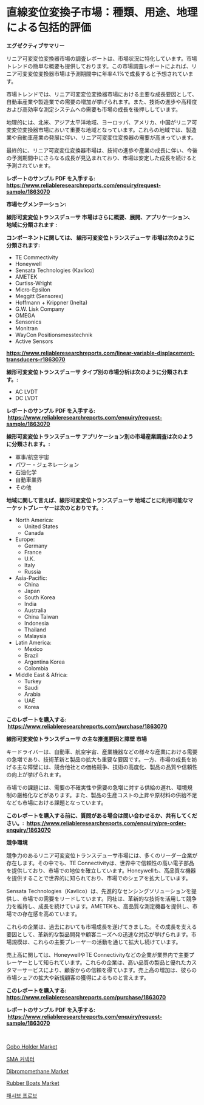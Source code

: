 <p><h1>直線変位変換子市場：種類、用途、地理による包括的評価</h1></p><p><strong>エグゼクティブサマリー</strong></p>
<p><p>リニア可変変位変換器市場の調査レポートは、市場状況に特化しています。市場トレンドの簡単な概要も提供しております。この市場調査レポートによれば、リニア可変変位変換器市場は予測期間中に年率4.1%で成長すると予想されています。</p><p>市場トレンドでは、リニア可変変位変換器市場における主要な成長要因として、自動車産業や製造業での需要の増加が挙げられます。また、技術の進歩や高精度および高効率な測定システムへの需要も市場の成長を後押ししています。</p><p>地理的には、北米、アジア太平洋地域、ヨーロッパ、アメリカ、中国がリニア可変変位変換器市場において重要な地域となっています。これらの地域では、製造業や自動車産業の発展に伴い、リニア可変変位変換器の需要が高まっています。</p><p>最終的に、リニア可変変位変換器市場は、技術の進歩や産業の成長に伴い、今後の予測期間中にさらなる成長が見込まれており、市場は安定した成長を続けると予測されています。</p></p>
<p><strong>レポートのサンプル PDF を入手する: <a href="https://www.reliableresearchreports.com/enquiry/request-sample/1863070">https://www.reliableresearchreports.com/enquiry/request-sample/1863070</a></strong></p>
<p><strong>市場セグメンテーション:</strong></p>
<p><strong> 線形可変変位トランスデューサ 市場はさらに概要、展開、アプリケーション、地域に分類されます :</strong></p>
<p><strong>コンポーネントに関しては、 線形可変変位トランスデューサ 市場は次のように分類されます: &nbsp;</strong></p>
<p><ul><li>TE Commectivity</li><li>Honeywell</li><li>Sensata Technologies (Kavlico)</li><li>AMETEK</li><li>Curtiss-Wright</li><li>Micro-Epsilon</li><li>Meggitt (Sensorex)</li><li>Hoffmann + Krippner (Inelta)</li><li>G.W. Lisk Company</li><li>OMEGA</li><li>Sensonics</li><li>Monitran</li><li>WayCon Positionsmesstechnik</li><li>Active Sensors</li></ul></p>
<p><strong><a href="https://www.reliableresearchreports.com/linear-variable-displacement-transducers-r1863070">https://www.reliableresearchreports.com/linear-variable-displacement-transducers-r1863070</a></strong></p>
<p><strong> 線形可変変位トランスデューサ タイプ別の市場分析は次のように分類されます。:</strong></p>
<p><ul><li>AC LVDT</li><li>DC LVDT</li></ul></p>
<p><strong>レポートのサンプル PDF を入手する: &nbsp;<a href="https://www.reliableresearchreports.com/enquiry/request-sample/1863070">https://www.reliableresearchreports.com/enquiry/request-sample/1863070</a></strong></p>
<p><strong> 線形可変変位トランスデューサ アプリケーション別の市場産業調査は次のように分類されます。:</strong></p>
<p><ul><li>軍事/航空宇宙</li><li>パワー・ジェネレーション</li><li>石油化学</li><li>自動車業界</li><li>その他</li></ul></p>
<p><strong>地域に関して言えば、線形可変変位トランスデューサ 地域ごとに利用可能なマーケットプレーヤーは次のとおりです。:</strong></p>
<p><ul>
    <li>
        North America:
        <ul>
            <li>United States</li>
            <li>Canada</li>
        </ul>
    </li>
    <li>
        Europe:
        <ul>
            <li>Germany</li>
            <li>France</li>
            <li>U.K.</li>
            <li>Italy</li>
            <li>Russia</li>
        </ul>
    </li>
    <li>
        Asia-Pacific:
        <ul>
            <li>China</li>
            <li>Japan</li>
            <li>South Korea</li>
            <li>India</li>
            <li>Australia</li>
            <li>China Taiwan</li>
            <li>Indonesia</li>
            <li>Thailand</li>
            <li>Malaysia</li>
        </ul>
    </li>
    <li>
        Latin America:
        <ul>
            <li>Mexico</li>
            <li>Brazil</li>
            <li>Argentina Korea</li>
            <li>Colombia</li>
        </ul>
    </li>
    <li>
        Middle East & Africa:
        <ul>
            <li>Turkey</li>
            <li>Saudi</li>
            <li>Arabia</li>
            <li>UAE</li>
            <li>Korea</li>
        </ul>
    </li>
    </ul></p>
<p><strong>このレポートを購入する: &nbsp;<a href="https://www.reliableresearchreports.com/purchase/1863070">https://www.reliableresearchreports.com/purchase/1863070</a></strong></p>
<p><strong>線形可変変位トランスデューサ の主な推進要因と障壁 市場</strong></p>
<p><p>キードライバーは、自動車、航空宇宙、産業機器などの様々な産業における需要の急増であり、技術革新と製品の拡大も重要な要因です。一方、市場の成長を妨げる主な障壁には、競合他社との価格競争、技術の高度化、製品の品質や信頼性の向上が挙げられます。</p><p>市場での課題には、需要の不確実性や需要の急増に対する供給の遅れ、環境規制の厳格化などがあります。また、製品の生産コストの上昇や原材料の供給不足なども市場における課題となっています。</p></p>
<p><strong>このレポートを購入する前に、質問がある場合は問い合わせるか、共有してください。:&nbsp; <a href="https://www.reliableresearchreports.com/enquiry/pre-order-enquiry/1863070">https://www.reliableresearchreports.com/enquiry/pre-order-enquiry/1863070</a></strong></p>
<p><strong>競争環境</strong></p>
<p><p>競争力のあるリニア可変変位トランスデューサ市場には、多くのリーダー企業が存在します。その中でも、TE Connectivityは、世界中で信頼性の高い電子部品を提供しており、市場での地位を確立しています。Honeywellも、高品質な機器を提供することで世界的に知られており、市場でのシェアを拡大しています。</p><p>Sensata Technologies（Kavlico）は、先進的なセンシングソリューションを提供し、市場での需要をリードしています。同社は、革新的な技術を活用して競争力を維持し、成長を続けています。AMETEKも、高品質な測定機器を提供し、市場での存在感を高めています。</p><p>これらの企業は、過去においても市場成長を遂げてきました。その成長を支える要因として、革新的な製品開発や顧客ニーズへの迅速な対応が挙げられます。市場規模は、これらの主要プレーヤーの活動を通じて拡大し続けています。</p><p>売上高に関しては、HoneywellやTE Connectivityなどの企業が業界内で主要プレーヤーとして知られています。これらの企業は、高い品質の製品と優れたカスタマーサービスにより、顧客からの信頼を得ています。売上高の増加は、彼らの市場シェアの拡大や新規顧客の獲得によるものと言えます。</p></p>
<p><strong>このレポートを購入する: &nbsp; <a href="https://www.reliableresearchreports.com/purchase/1863070">https://www.reliableresearchreports.com/purchase/1863070</a></strong></p>
<p><strong>レポートのサンプル PDF を入手する: &nbsp;<a href="https://www.reliableresearchreports.com/enquiry/request-sample/1863070">https://www.reliableresearchreports.com/enquiry/request-sample/1863070</a></strong><strong></strong></p>
<p>&nbsp;</p>
<p><p><a href="https://github.com/guneycigdem35/Market-Research-Report-List-3/blob/main/gobo-holder-market.md">Gobo Holder Market</a></p><p><a href="https://github.com/Hubertstyenger6685/Market-Research-Report-List-1/blob/main/438638229430.md">SMA 커넥터</a></p><p><a href="https://issuu.com/reportprime-2/docs/dibromomethane-market-size-2030.pptx">Dibromomethane Market</a></p><p><a href="https://www.linkedin.com/pulse/rubber-boats-market-centers-aspects-growth-share-opportunity-ln62e?trackingId=olOB63rk11v1GuSBRmgKZA%3D%3D">Rubber Boats Market</a></p><p><a href="https://github.com/hxzi07639916/Market-Research-Report-List-1/blob/main/440699229429.md">패시브 프로브</a></p></p>